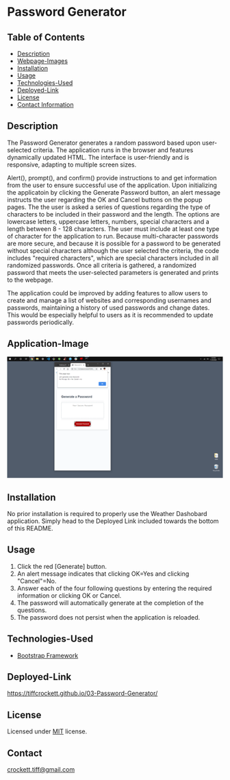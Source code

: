 # Password Generator

## Table of Contents
* [Description](#description)
* [Webpage-Images](#webpage-images)
* [Installation](#installation)
* [Usage](#usage)
* [Technologies-Used](#technologies-used)
* [Deployed-Link](#deployed-link)
* [License](#license)
* [Contact Information](#contact)


## Description

The Password Generator generates a random password based upon user-selected criteria.  The application runs in the browser and features dynamically updated HTML.  The interface is user-friendly and is responsive, adapting to multiple screen sizes.

Alert(), prompt(), and confirm() provide instructions to and get information from the user to ensure successful use of the application.  Upon initializing the applicatoin by clicking the Generate Password button, an alert message instructs the user regarding the OK and Cancel buttons on the popup pages.  The the user is asked a series of questions regarding the type of characters to be included in their password and the length.  The options are lowercase letters, uppercase letters, numbers, special characters and a length between 8 - 128 characters.  The user must include at least one type of character for the application to run.  Because multi-character passwords are more secure, and because it is possible for a password to be generated without special characters although the user selected the criteria, the code includes "required characters", which are special characters included in all randomized passwords. Once all criteria is gathered, a randomized password that meets the user-selected parameters is generated and prints to the webpage. 


The application could be improved by adding features to allow users to create and manage a list of websites and corresponding usernames and passwords, maintaining a history of used passwords and change dates.  This would be especially helpful to users as it is recommended to update passwords periodically. 


## Application-Image

![Screenshot of webpage](https://github.com/tiffcrockett/03-Password-Generator/blob/main/assets/images/PswdGenScrn.png)

## Installation

No prior installation is required to properly use the Weather Dashobard application. Simply head to the Deployed Link included towards the bottom of this README.

## Usage

1. Click the red [Generate] button.
2. An alert message indicates that clicking OK=Yes and clicking "Cancel"=No.
3. Answer each of the four following questions by entering the required information or clicking OK or Cancel.
4. The password will automatically generate at the completion of the questions. 
5. The password does not persist when the application is reloaded.

## Technologies-Used

* [Bootstrap Framework](https://getbootstrap.com/)

## Deployed-Link

https://tiffcrockett.github.io/03-Password-Generator/

## License

Licensed under [MIT](https://choosealicense.com/licenses/mit/) license.  

## Contact

crockett.tiff@gmail.com

